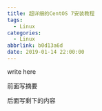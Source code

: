 ```yaml
---
title: 超详细的CentOS 7安装教程
tags:
  - Linux
categories:
  - Linux
abbrlink: b0d13a6d
date: 2019-01-14 22:00:00
---
```


write here

前面写摘要

<!--more-->

后面写剩下的内容